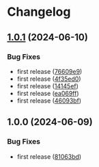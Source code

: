 # Changelog

## [1.0.1](https://github.com/py-course-if-2019-team/image_storage/compare/backend-cli-v1.0.0...backend-cli-v1.0.1) (2024-06-10)


### Bug Fixes

* first release ([76609e9](https://github.com/py-course-if-2019-team/image_storage/commit/76609e93f298798606b2ff77ecac03248ec71f42))
* first release ([4f35ed0](https://github.com/py-course-if-2019-team/image_storage/commit/4f35ed03dda0d634f8311dac9ec161c3cfeec1e8))
* first release ([14145ef](https://github.com/py-course-if-2019-team/image_storage/commit/14145ef67134efb6a7710ebe8f6bb70d99b58a17))
* first release ([ea069ff](https://github.com/py-course-if-2019-team/image_storage/commit/ea069ff7559341cab61150acfc2e0ff921f80ee0))
* first release ([46093bf](https://github.com/py-course-if-2019-team/image_storage/commit/46093bf294ddf9a91d33598d07405d06d5582881))

## 1.0.0 (2024-06-09)


### Bug Fixes

* first release ([81063bd](https://github.com/py-course-if-2019-team/image_storage/commit/81063bd9c5bb0000061f6c552dc361dbd4703351))
